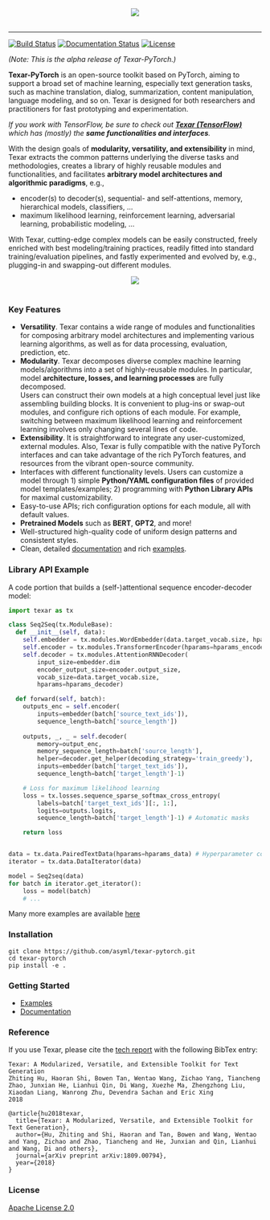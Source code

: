 
<div align="center">
   <img src="https://zhitinghu.github.io/texar_web/images/logo_h_035.png"><br><br>
</div>
 
-----------------

[![Build Status](https://travis-ci.org/asyml/texar-pytorch.svg?branch=master)](https://travis-ci.org/asyml/texar-pytorch)
[![Documentation Status](https://readthedocs.org/projects/texar-pytorch/badge/?version=latest)](https://texar-pytorch.readthedocs.io/en/latest/?badge=latest)
[![License](https://img.shields.io/badge/license-Apache%202.0-blue.svg)](https://github.com/asyml/texar-pytorch/blob/master/LICENSE)
 
*(Note: This is the alpha release of Texar-PyTorch.)* 
 
**Texar-PyTorch** is an open-source toolkit based on PyTorch, aiming to support a broad set of machine learning, especially text generation tasks, such as machine translation, dialog, summarization, content manipulation, language modeling, and so on. Texar is designed for both researchers and practitioners for fast prototyping and experimentation.

*If you work with TensorFlow, be sure to check out **[Texar (TensorFlow)](https://github.com/asyml/texar)** which has (mostly) the **same functionalities and interfaces**.*

With the design goals of **modularity, versatility, and extensibility** in mind, Texar extracts the common patterns underlying the diverse tasks and methodologies, creates a library of highly reusable modules and functionalities, and facilitates **arbitrary model architectures and algorithmic paradigms**, e.g., 
   * encoder(s) to decoder(s), sequential- and self-attentions, memory, hierarchical models, classifiers, ... 
   * maximum likelihood learning, reinforcement learning, adversarial learning, probabilistic modeling, ... 

With Texar, cutting-edge complex models can be easily constructed, freely enriched with best modeling/training practices, readily fitted into standard training/evaluation pipelines, and fastly experimented and evolved by, e.g., plugging-in and swapping-out different modules.

<div align="center">
   <img src="https://zhitinghu.github.io/texar_web/images/texar_stack.png"><br><br>
</div> 


### Key Features
* **Versatility**. Texar contains a wide range of modules and functionalities for composing arbitrary model architectures and implementing various learning algorithms, as well as for data processing, evaluation, prediction, etc.
* **Modularity**. Texar decomposes diverse complex machine learning models/algorithms into a set of highly-reusable modules. In particular, model **architecture, losses, and learning processes** are fully decomposed.  
Users can construct their own models at a high conceptual level just like assembling building blocks. It is convenient to plug-ins or swap-out modules, and configure rich options of each module. For example, switching between maximum likelihood learning and reinforcement learning involves only changing several lines of code.
* **Extensibility**. It is straightforward to integrate any user-customized, external modules. Also, Texar is fully compatible with the native PyTorch interfaces and can take advantage of the rich PyTorch features, and resources from the vibrant open-source community.
* Interfaces with different functionality levels. Users can customize a model through 1) simple **Python/YAML configuration files** of provided model templates/examples; 2) programming with **Python Library APIs** for maximal customizability.
* Easy-to-use APIs; rich configuration options for each module, all with default values.
* **Pretrained Models** such as **BERT**, **GPT2**, and more!
* Well-structured high-quality code of uniform design patterns and consistent styles. 
* Clean, detailed [documentation](https://texar-pytorch.readthedocs.io) and rich [examples](./examples).


### Library API Example
A code portion that builds a (self-)attentional sequence encoder-decoder model:
```python
import texar as tx

class Seq2Seq(tx.ModuleBase):
  def __init__(self, data):
    self.embedder = tx.modules.WordEmbedder(data.target_vocab.size, hparams=hparams_emb)
    self.encoder = tx.modules.TransformerEncoder(hparams=hparams_encoder)
    self.decoder = tx.modules.AttentionRNNDecoder(
        input_size=embedder.dim
      	encoder_output_size=encoder.output_size,
      	vocab_size=data.target_vocab.size,
        hparams=hparams_decoder)

  def forward(self, batch): 
    outputs_enc = self.encoder(
        inputs=embedder(batch['source_text_ids']),
        sequence_length=batch['source_length'])
     
    outputs, _, _ = self.decoder(
        memory=output_enc, 
        memory_sequence_length=batch['source_length'],
        helper=decoder.get_helper(decoding_strategy='train_greedy'), 
        inputs=embedder(batch['target_text_ids']),
        sequence_length=batch['target_length']-1)

    # Loss for maximum likelihood learning
    loss = tx.losses.sequence_sparse_softmax_cross_entropy(
        labels=batch['target_text_ids'][:, 1:],
        logits=outputs.logits,
        sequence_length=batch['target_length']-1) # Automatic masks

    return loss


data = tx.data.PairedTextData(hparams=hparams_data) # Hyperparameter configs in `hparams` 
iterator = tx.data.DataIterator(data)

model = Seq2seq(data)
for batch in iterator.get_iterator():
    loss = model(batch)
    # ...
```
Many more examples are available [here](./examples)


### Installation
```
git clone https://github.com/asyml/texar-pytorch.git 
cd texar-pytorch
pip install -e .
```


### Getting Started
* [Examples](./examples)
* [Documentation](https://texar-pytorch.readthedocs.io)


### Reference
If you use Texar, please cite the [tech report](https://arxiv.org/abs/1809.00794) with the following BibTex entry:
```
Texar: A Modularized, Versatile, and Extensible Toolkit for Text Generation
Zhiting Hu, Haoran Shi, Bowen Tan, Wentao Wang, Zichao Yang, Tiancheng Zhao, Junxian He, Lianhui Qin, Di Wang, Xuezhe Ma, Zhengzhong Liu, Xiaodan Liang, Wanrong Zhu, Devendra Sachan and Eric Xing
2018

@article{hu2018texar,
  title={Texar: A Modularized, Versatile, and Extensible Toolkit for Text Generation},
  author={Hu, Zhiting and Shi, Haoran and Tan, Bowen and Wang, Wentao and Yang, Zichao and Zhao, Tiancheng and He, Junxian and Qin, Lianhui and Wang, Di and others},
  journal={arXiv preprint arXiv:1809.00794},
  year={2018}
}
```


### License
[Apache License 2.0](./LICENSE)
